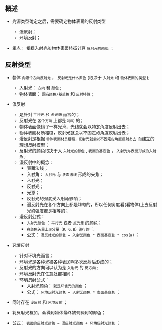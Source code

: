 ## 概述

* 光源类型确定之后，需要确定物体表面的反射类型
  + 漫反射；
  + 环境反射；

* 重点： 根据入射光和物体表面特征计算 `反射光的颜色` ；

## 反射类型

* 物体 `向哪个方向反射光` ， `反射光是什么颜色` (取决于 `入射光` 和 `物体表面的类型` ); 
  + 入射光： `方向` 和 `颜色` ; 
  + 物体表面： `固有颜色/基底色` 和 `反射特性` ; 

* 漫反射
  + 是针对 `平行光` 和 `点光源` 而言的；
  + 反射光在 `各个方向` 上都是 `均匀` 的；
  + 物体表面像镜子一样光滑，光线就会以特定角度反射出去；
  + 物体表面材质粗糙，反射光就会以不固定的角度反射出去；
  + 漫反射是根据 `物体表面材质粗糙，反射光就会以不固定的角度反射出去` 而建立的理想反射模型；
  + 反射光的颜色取决于入 `入射光的颜色` , `表面的基底色` ， `入射光与表面形成的入射角` ; 
  + 漫反射中的概念：
    - 表面法线；
    - 入射角： `入射光` 与 `表面法线` 形成的夹角；
    - 入射光；
    - 反射光；
    - 光源；
    - 反射光的强度受入射角影响；
    - 漫反射光在各个方向上都是均匀的，所以任何角度看(看物体)上去反射光的强度都是相等的；
  + 漫反射公式：
    - `入射光颜色` ： `平行光` 或者 `点光源` 的颜色；
    - `在颜色矢量上逐分量（R，G,B）进行的` ；
    - 公式： `漫反射光的颜色 = 入射光颜色 * 表面基底色 * cos(a)` ；

* 环境反射
  + 针对环境光而言；
  + 环境光是各种光被各种表民啊多次反射后形成的；
  + 反射光的方向可以认为是 `入射光` 的 `反方向` ; 
  + 环境反射光在任意处都相同；
  + 环境反射公式：
    - 入射光颜色： `就是环境光的颜色` ；
    - 公式： `环境反射光颜色 = 入射光颜色 * 表面基底色` ；

* 同时存在 `漫反射` 和 `环境反射` ；
* 将反射光相加，会得到物体最终被观察到的颜色；
* 公式： `表面的反射光颜色 = 漫反射光颜色 + 环境反射光颜色` ；
